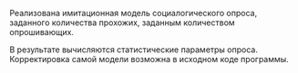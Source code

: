 Реализована имитационная модель социалогического опроса, заданного количества прохожих, заданным количеством опрошивающих. 

В результате вычисляются статистические параметры опроса. Корректировка самой модели возможна в исходном коде программы.
